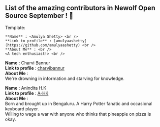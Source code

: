 ## List of the amazing contributors in Newolf Open Source September ! 🎉


Template:
```
**Name** : <Amulya Shetty> <br />
**Link to profile** : [amulyaashetty](https://github.com/amulyaashetty) <br />
**About Me** : <br />
<A tech enthusiast!> <br />
```
**Name** : Charvi Bannur <br />
**Link to profile** : [charvibannur](https://github.com/charvibannur) <br />
**About Me** : <br />
We're drowning in information and starving for knowledge. <br />

**Name** : Anindita H.K <br />
**Link to profile** : [A-HK](https://github.com/A-HK) <br />
**About Me** : <br />
Born and brought up in Bengaluru. A Harry Potter fanatic and occasional keyboard player. <br />
Willing to wage a war with anyone who thinks that pineapple on pizza is okay. <br />


